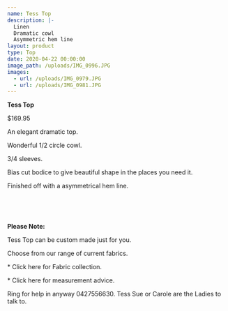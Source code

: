 ```yaml
---
name: Tess Top
description: |-
  Linen
  Dramatic cowl
  Asymmetric hem line
layout: product
type: Top
date: 2020-04-22 00:00:00
image_path: /uploads/IMG_0996.JPG
images:
  - url: /uploads/IMG_0979.JPG
  - url: /uploads/IMG_0981.JPG
---
```


**Tess Top**

$169.95

An elegant dramatic top.

Wonderful 1/2 circle cowl.

3/4 sleeves.

Bias cut bodice to give beautiful shape in the places you need it.

Finished off with a asymmetrical hem line.

&nbsp;

&nbsp;

**Please Note:**

Tess Top can be custom made just for you.

Choose from our range of current fabrics.

\* Click here for Fabric collection.

\* Click here for measurement advice.

Ring for help in anyway 0427556630. Tess Sue or Carole are the Ladies to talk to.